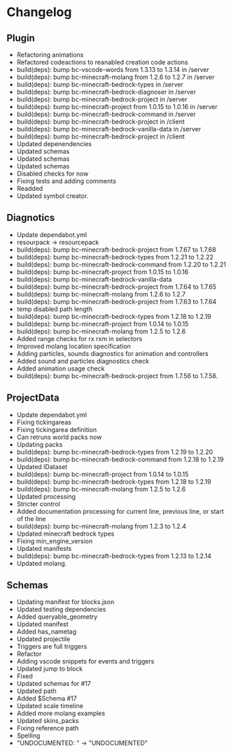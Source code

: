 # Changelog
## Plugin
- Refactoring animations
- Refactored codeactions to reanabled creation code actions
- build(deps): bump bc-vscode-words from 1.3.13 to 1.3.14 in /server
- build(deps): bump bc-minecraft-molang from 1.2.6 to 1.2.7 in /server
- build(deps): bump bc-minecraft-bedrock-types in /server
- build(deps): bump bc-minecraft-bedrock-diagnoser in /server
- build(deps): bump bc-minecraft-bedrock-project in /server
- build(deps): bump bc-minecraft-project from 1.0.15 to 1.0.16 in /server
- build(deps): bump bc-minecraft-bedrock-command in /server
- build(deps): bump bc-minecraft-bedrock-project in /client
- build(deps): bump bc-minecraft-bedrock-vanilla-data in /server
- build(deps): bump bc-minecraft-bedrock-project in /client
- Updated depenendencies
- Updated schemas
- Updated schemas
- Updated schemas
- Disabled checks for now
- Fixing tests and adding comments
- Readded
- Updated symbol creator. 
## Diagnotics
- Update dependabot.yml
- resourpack -> resourcepack
- build(deps): bump bc-minecraft-bedrock-project from 1.7.67 to 1.7.68
- build(deps): bump bc-minecraft-bedrock-types from 1.2.21 to 1.2.22
- build(deps): bump bc-minecraft-bedrock-command from 1.2.20 to 1.2.21
- build(deps): bump bc-minecraft-project from 1.0.15 to 1.0.16
- build(deps): bump bc-minecraft-bedrock-vanilla-data
- build(deps): bump bc-minecraft-bedrock-project from 1.7.64 to 1.7.65
- build(deps): bump bc-minecraft-molang from 1.2.6 to 1.2.7
- build(deps): bump bc-minecraft-bedrock-project from 1.7.63 to 1.7.64
- temp disabled path length
- build(deps): bump bc-minecraft-bedrock-types from 1.2.18 to 1.2.19
- build(deps): bump bc-minecraft-project from 1.0.14 to 1.0.15
- build(deps): bump bc-minecraft-molang from 1.2.5 to 1.2.6
- Added range checks for rx rxm in selectors
- Improved molang location specification
- Adding particles, sounds diagnostics for animation and controllers
- Added sound and particles diagnostics check
- Added animation usage check
- build(deps): bump bc-minecraft-bedrock-project from 1.7.56 to 1.7.58. 
## ProjectData
- Update dependabot.yml
- Fixing tickingareas
- Fixing tickingarea definition
- Can retruns world packs now
- Updating packs
- build(deps): bump bc-minecraft-bedrock-types from 1.2.19 to 1.2.20
- build(deps): bump bc-minecraft-bedrock-command from 1.2.18 to 1.2.19
- Updated IDataset
- build(deps): bump bc-minecraft-project from 1.0.14 to 1.0.15
- build(deps): bump bc-minecraft-bedrock-types from 1.2.18 to 1.2.19
- build(deps): bump bc-minecraft-molang from 1.2.5 to 1.2.6
- Updated processing
- Stricter control
- Added documentation processing for current line, previous line, or start of the line
- build(deps): bump bc-minecraft-molang from 1.2.3 to 1.2.4
- Updated minecraft bedrock types
- Fixing min_engine_version
- Updated manifests
- build(deps): bump bc-minecraft-bedrock-types from 1.2.13 to 1.2.14
- Updated molang. 
## Schemas
- Updating manifest for blocks.json
- Updated testing dependencies
- Added queryable_geometry
- Updated manifest
- Added has_nametag
- Updated projectile
- Triggers are full triggers
- Refactor
- Adding vscode snippets for events and triggers
- Updated jump to block
- Fixed
- Updated schemas for #17
- Updated path
- Added $Schema #17
- Updated scale timeline
- Added more molang examples
- Updated skins_packs
- Fixing reference path
- Spelling
- "UNDOCUMENTED: " -> "UNDOCUMENTED"